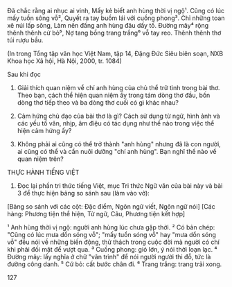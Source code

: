 Đã chắc rằng ai nhục ai vinh,
Mấy kẻ biết anh hùng thời vị ngộ¹.
Cũng có lúc mấy tuồn sông vỗ²,
Quyết ra tay buồm lái với cuồng phong³.
Chỉ những toan xê núi lấp sông,
Làm nên đấng anh hùng đâu dấy tố.
Đường mây⁴ rộng thênh thênh cứ bỏ⁵,
Nợ tang bồng trang trắng⁶ vỗ tay reo.
Thênh thênh thơ túi rượu bầu.

(In trong Tổng tập văn học Việt Nam, tập 14, Đặng Đức Siêu
biên soạn, NXB Khoa học Xã hội, Hà Nội, 2000, tr. 1084)

Sau khi đọc

1. Giải thích quan niệm về chí anh hùng của chủ thể trữ tình trong bài thơ. Theo bạn, cách thể hiện quan niệm ấy trong tám dòng thơ đầu, bốn dòng thơ tiếp theo và ba dòng thơ cuối có gì khác nhau?

2. Cảm hứng chủ đạo của bài thơ là gì? Cách sử dụng từ ngữ, hình ảnh và các yếu tố văn, nhịp, âm điệu có tác dụng như thế nào trong việc thể hiện cảm hứng ấy?

3. Không phải ai cũng có thể trở thành "anh hùng" nhưng đã là con người, ai cũng có thể và cần nuôi dưỡng "chí anh hùng". Bạn nghĩ thế nào về quan niệm trên?

THỰC HÀNH TIẾNG VIỆT

1. Đọc lại phần tri thức tiếng Việt, mục Tri thức Ngữ văn của bài này và bài 3 để thực hiện bảng so sánh sau (làm vào vở):

[Bảng so sánh với các cột: Đặc điểm, Ngôn ngữ viết, Ngôn ngữ nói]
[Các hàng: Phương tiện thể hiện, Từ ngữ, Câu, Phương tiện kết hợp]

¹ Anh hùng thời vị ngộ: người anh hùng lúc chưa gặp thời.
² Có bản chép: "Cũng có lúc mưa dồn sóng vỗ"; "mấy tuồn sóng vỗ" hay "mưa dồn sóng vỗ" đều nói về những biến động, thử thách trong cuộc đời mà người có chí khi phải đối mặt để vượt qua.
³ Cuồng phong: gió lớn, ý nói thời loạn lạc.
⁴ Đường mây: lấy nghĩa ở chữ "vân trình" để nói người người thi đỗ, tức là đường công danh.
⁵ Cứ bỏ: cất bước chân đi.
⁶ Trang trắng: trang trải xong.

127